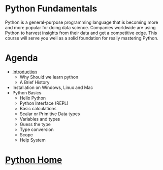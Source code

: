 # Python Fundamentals
Python is a general-purpose programming language that is becoming more and more popular for doing data science. Companies worldwide are using Python to harvest insights from their data and get a competitive edge. This course will serve you well as a solid foundation for really mastering Python.
# Agenda
- [Introduction](Introduction.html)
    - Why Should we learn python
    - A Brief History
- Installation on Windows, Linux and Mac
- Python Basics
    - Hello Python
    - Python Interface (REPL)
    - Basic calculations
    - Scalar or Primitive Data types
    - Variables and types
    - Guess the type
    - Type conversion
    - Scope
    - Help System
# [Python Home](index.html)
